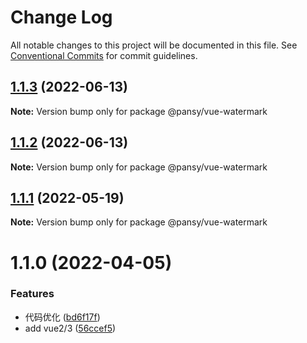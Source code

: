 # Change Log

All notable changes to this project will be documented in this file.
See [Conventional Commits](https://conventionalcommits.org) for commit guidelines.

## [1.1.3](https://github.com/pansyjs/watermark/compare/@pansy/vue-watermark@1.1.2...@pansy/vue-watermark@1.1.3) (2022-06-13)

**Note:** Version bump only for package @pansy/vue-watermark





## [1.1.2](https://github.com/pansyjs/watermark/compare/@pansy/vue-watermark@1.1.1...@pansy/vue-watermark@1.1.2) (2022-06-13)

**Note:** Version bump only for package @pansy/vue-watermark





## [1.1.1](https://github.com/pansyjs/watermark/compare/@pansy/vue-watermark@1.1.0...@pansy/vue-watermark@1.1.1) (2022-05-19)

**Note:** Version bump only for package @pansy/vue-watermark





# 1.1.0 (2022-04-05)


### Features

* 代码优化 ([bd6f17f](https://github.com/pansyjs/watermark/commit/bd6f17f48f2ad8cef97c10b8689767f1922c2e6b))
* add vue2/3 ([56ccef5](https://github.com/pansyjs/watermark/commit/56ccef58c7761e17575ea8c807ae4f6db6cb106a))
